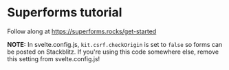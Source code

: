 # Superforms tutorial

Follow along at https://superforms.rocks/get-started

**NOTE:** In svelte.config.js, `kit.csrf.checkOrigin` is set to `false` so forms can be posted on Stackblitz. If you're using this code somewhere else, remove this setting from svelte.config.js!
